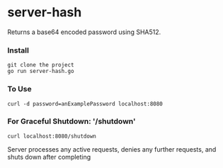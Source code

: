 # server-hash
Returns a base64 encoded password using SHA512.

### Install
```
git clone the project
go run server-hash.go
```

### To Use
```
curl -d password=anExamplePassword localhost:8080
```

### For Graceful Shutdown: '/shutdown' 
```
curl localhost:8080/shutdown
```
Server processes any active requests, denies any further requests, and shuts down after completing

